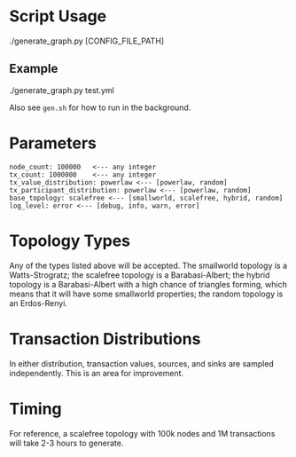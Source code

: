# Script Usage
./generate_graph.py [CONFIG_FILE_PATH]

## Example
./generate_graph.py test.yml

Also see `gen.sh` for how to run in the background.

# Parameters
```
node_count: 100000   <--- any integer
tx_count: 1000000    <--- any integer
tx_value_distribution: powerlaw <--- [powerlaw, random]
tx_participant_distribution: powerlaw <--- [powerlaw, random]
base_topology: scalefree <--- [smallworld, scalefree, hybrid, random]
log_level: error <--- [debug, info, warn, error]
```

# Topology Types
Any of the types listed above will be accepted. The smallworld topology is a Watts-Strogratz; the scalefree topology is a Barabasi-Albert; the hybrid topology is a Barabasi-Albert with a high chance of triangles forming, which means that it will have some smallworld properties; the random topology is an Erdos-Renyi.

# Transaction Distributions
In either distribution, transaction values, sources, and sinks are sampled independently. This is an area for improvement.

# Timing
For reference, a scalefree topology with 100k nodes and 1M transactions will take 2-3 hours to generate.